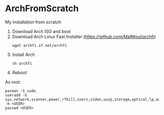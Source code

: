 # ArchFromScratch
My installation from scratch

1. Download Arch ISO and boot
1. Download Arch Linux Fast Installer (https://github.com/MatMoul/archfi)
    ```
    wget archfi.sf.net/archfi
    ```
1. Install Arch
    ```
    sh archfi
    ```
1. Reboot

As root:
```
pacman -S sudo
useradd -G sys,network,scanner,power,rfkill,users,video,uucp,storage,optical,lp,audio,wheel -m <USER>
passwd <USER>
```
